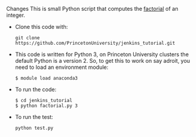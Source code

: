 Changes This is small Python script that computes the [factorial](https://en.wikipedia.org/wiki/Factorial) of an integer.
- Clone this code with:
  ```
  git clone https://github.com/PrincetonUniversity/jenkins_tutorial.git
  ```
- This code is written for Python 3, on Princeton University clusters
  the default Python is a version 2. So, to get this to work on say adroit,
  you need to load an environment module:
  ```
  $ module load anaconda3
  ```
- To run the code:
  ```
  $ cd jenkins_tutorial
  $ python factorial.py 3
  ```
- To run the test:
  ```
  python test.py
  ```
